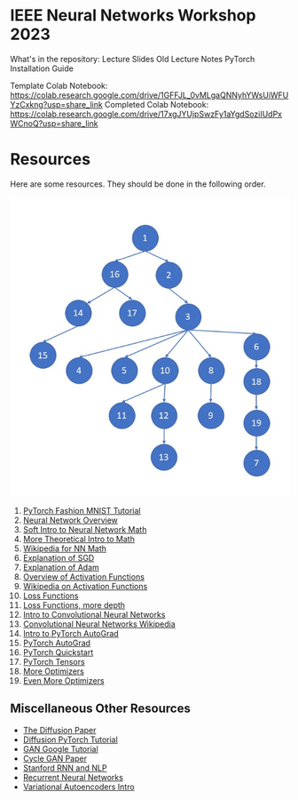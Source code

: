 # IEEE Neural Networks Workshop 2023

What's in the repository:
Lecture Slides
Old Lecture Notes
PyTorch Installation Guide

Template Colab Notebook: https://colab.research.google.com/drive/1GFFJL_0vMLgaQNNyhYWsUiWFUYzCxkng?usp=share_link
Completed Colab Notebook: https://colab.research.google.com/drive/17xgJYUjpSwzFy1aYgdSoziIUdPxWCnoQ?usp=share_link
# Resources
Here are some resources. They should be done in the following order.

![Ordering picture](neuralnets.jpg)

1. [PyTorch Fashion MNIST Tutorial](https://pytorch.org/tutorials/beginner/blitz/cifar10_tutorial.html)
2. [Neural Network Overview](https://towardsdatascience.com/a-beginner-friendly-explanation-of-how-neural-networks-work-55064db60df4)
3. [Soft Intro to Neural Network Math](https://towardsdatascience.com/introduction-to-math-behind-neural-networks-e8b60dbbdeba)
4. [More Theoretical Intro to Math](https://towardsdatascience.com/simplified-mathematics-behind-neural-networks-f2b7298f86a4)
5. [Wikipedia for NN Math](https://en.wikipedia.org/wiki/Mathematics_of_artificial_neural_networks)
6. [Explanation of SGD](https://towardsdatascience.com/stochastic-gradient-descent-clearly-explained-53d239905d31)
7. [Explanation of Adam](https://machinelearningmastery.com/adam-optimization-algorithm-for-deep-learning/)
8. [Overview of Activation Functions](https://towardsdatascience.com/activation-functions-neural-networks-1cbd9f8d91d6)
9. [Wikipedia on Activation Functions](https://en.wikipedia.org/wiki/Activation_function)
10. [Loss Functions](https://towardsdatascience.com/loss-functions-and-their-use-in-neural-networks-a470e703f1e9)
11. [Loss Functions, more depth](https://machinelearningmastery.com/loss-and-loss-functions-for-training-deep-learning-neural-networks/)
12. [Intro to Convolutional Neural Networks](https://towardsdatascience.com/a-comprehensive-guide-to-convolutional-neural-networks-the-eli5-way-3bd2b1164a53)
13. [Convolutional Neural Networks Wikipedia](https://en.wikipedia.org/wiki/Convolutional_neural_network)
14. [Intro to PyTorch AutoGrad](https://pytorch.org/tutorials/beginner/introyt/autogradyt_tutorial.html)
15. [PyTorch AutoGrad](https://pytorch.org/tutorials/beginner/basics/autogradqs_tutorial.html)
16. [PyTorch Quickstart](https://pytorch.org/tutorials/beginner/basics/quickstart_tutorial.html)
17. [PyTorch Tensors](https://pytorch.org/tutorials/beginner/introyt/tensors_deeper_tutorial.html)
18. [More Optimizers](https://towardsdatascience.com/optimizers-for-training-neural-network-59450d71caf6)
19. [Even More Optimizers](https://www.analyticsvidhya.com/blog/2021/10/a-comprehensive-guide-on-deep-learning-optimizers/)

## Miscellaneous Other Resources
- [The Diffusion Paper](https://arxiv.org/abs/2006.11239)
- [Diffusion PyTorch Tutorial](http://sungsoo.github.io/2022/07/20/diffusion-model.html)
- [GAN Google Tutorial](https://developers.google.com/machine-learning/gan)
- [Cycle GAN Paper](https://arxiv.org/abs/1703.10593)
- [Stanford RNN and NLP](https://stanford.edu/~shervine/teaching/cs-230/cheatsheet-recurrent-neural-networks)
- [Recurrent Neural Networks](https://machinelearningmastery.com/an-introduction-to-recurrent-neural-networks-and-the-math-that-powers-them/)
- [Variational Autoencoders Intro](https://towardsdatascience.com/generating-images-with-autoencoders-77fd3a8dd368)
